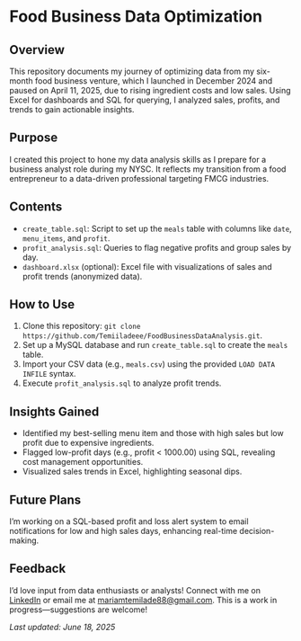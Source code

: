 # Food Business Data Optimization

## Overview
This repository documents my journey of optimizing data from my six-month food business venture, which I launched in December 2024 and paused on April 11, 2025, due to rising ingredient costs and low sales. Using Excel for dashboards and SQL for querying, I analyzed sales, profits, and trends to gain actionable insights.

## Purpose
I created this project to hone my data analysis skills as I prepare for a business analyst role during my NYSC. It reflects my transition from a food entrepreneur to a data-driven professional targeting FMCG industries.

## Contents
- `create_table.sql`: Script to set up the `meals` table with columns like `date`, `menu_items`, and `profit`.
- `profit_analysis.sql`: Queries to flag negative profits and group sales by day.
- `dashboard.xlsx` (optional): Excel file with visualizations of sales and profit trends (anonymized data).

## How to Use
1. Clone this repository: `git clone https://github.com/Temiiladeee/FoodBusinessDataAnalysis.git`.
2. Set up a MySQL database and run `create_table.sql` to create the `meals` table.
3. Import your CSV data (e.g., `meals.csv`) using the provided `LOAD DATA INFILE` syntax.
4. Execute `profit_analysis.sql` to analyze profit trends.

## Insights Gained
- Identified my best-selling menu item and those with high sales but low profit due to expensive ingredients.
- Flagged low-profit days (e.g., profit < 1000.00) using SQL, revealing cost management opportunities.
- Visualized sales trends in Excel, highlighting seasonal dips.

## Future Plans
I’m working on a SQL-based profit and loss alert system to email notifications for low and high sales days, enhancing real-time decision-making.

## Feedback
I’d love input from data enthusiasts or analysts! Connect with me on [LinkedIn](https://www.linkedin.com/in/mariam-adegbite-740375252/) or email me at mariamtemilade88@gmail.com. This is a work in progress—suggestions are welcome!


*Last updated: June 18, 2025*
